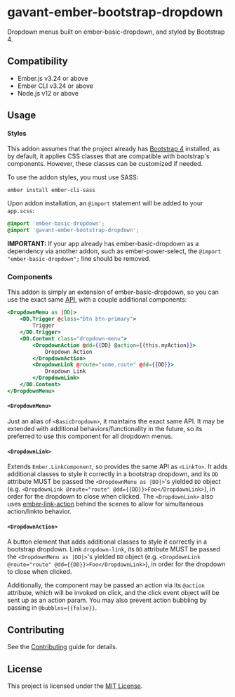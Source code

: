 # gavant-ember-bootstrap-dropdown

Dropdown menus built on ember-basic-dropdown, and styled by Bootstrap 4.

## Compatibility

* Ember.js v3.24 or above
* Ember CLI v3.24 or above
* Node.js v12 or above

## Usage

#### Styles

This addon assumes that the project already has [Bootstrap 4](https://github.com/twbs/bootstrap#quick-start) installed, as by default, it applies CSS classes
that are compatible with bootstrap's components. However, these classes can be customized if needed.

To use the addon styles, you must use SASS:

```
ember install ember-cli-sass
```

Upon addon installation, an `@import` statement will be added to your `app.scss`:

```scss
@import 'ember-basic-dropdown';
@import 'gavant-ember-bootstrap-dropdown';
```

**IMPORTANT:** If your app already has ember-basic-dropdown as a dependency via another addon, such as ember-power-select, the `@import "ember-basic-dropdown";` line should be removed.

### Components

This addon is simply an extension of ember-basic-dropdown, so you can use the exact same [API](https://ember-basic-dropdown.com/docs/api-reference), with a couple additional components:

```hbs
<DropdownMenu as |DD|>
    <DD.Trigger @class="btn btn-primary">
        Trigger
    </DD.Trigger>
    <DD.Content class="dropdown-menu">
        <DropdownAction @dd={{DD} @action={{this.myAction}}>
            Dropdown Action
        </DropdownAction>
        <DropdownLink @route="some.route" @dd={{DD}}>
            Dropdown Link
        </DropdownLink>
    </DD.Content>
</DropdownMenu>
```

#### `<DropdownMenu>`

Just an alias of `<BasicDropdown>`, it maintains the exact same API. It may be extended with additional behaviors/functionality in the future, so its preferred to use this component for all dropdown menus.

#### `<DropdownLink>`

Extends `Ember.LinkComponent`, so provides the same API as `<LinkTo>`. It adds additional classes to style it correctly in a bootstrap dropdown, and its `DD` attribute MUST be passed the `<DropdownMenu as |DD|>`'s yielded `DD` object (e.g. `<DropdownLink @route="route" @dd={{DD}}>Foo</DropdownLink>`), in order for the dropdown to close when clicked. The `<DropdownLink>` also uses [ember-link-action](https://github.com/Kuzirashi/ember-link-action) behind the scenes to allow for simultaneous action/linkto behavior.

#### `<DropdownAction>`

A button element that adds additional classes to style it correctly in a bootstrap dropdown. Link `dropdown-link`, its `DD` attribute MUST be passed the `<DropdownMenu as |DD|>`'s yielded `DD` object (e.g. `<DropdownLink @route="route" @dd={{DD}}>Foo</DropdownLink>`), in order for the dropdown to close when clicked.

Additionally, the component may be passed an action via its `@action` attribute, which will be invoked on click, and the click event object will be sent up as an action param. You may also prevent action bubbling by passing in `@bubbles={{false}}`.

## Contributing

See the [Contributing](CONTRIBUTING.md) guide for details.

## License

This project is licensed under the [MIT License](LICENSE.md).
